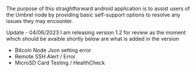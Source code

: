 The purpose of this straightforward android application is to assist users of the Umbrel node by providing 
basic self-support options to resolve any issues they may encounter.

Update - 04/06/2023
I am releasing version 1.2 for review as the moment which should be avaible shortly
below are what is added in the version
- Bitcoin Node Json setting error
- Remote SSH Alert / Error
- MicroSD Card Testing / HealthCheck
